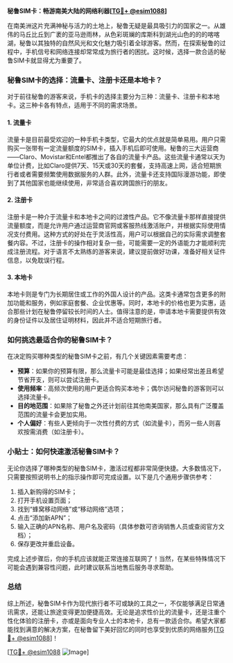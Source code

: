 **秘鲁SIM卡：畅游南美大陆的网络利器[[TG💪+ @esim1088](https://t.me/s/esim1088)]**

在南美洲这片充满神秘与活力的土地上，秘鲁无疑是最具吸引力的国家之一。从雄伟的马丘比丘到广袤的亚马逊雨林，从色彩斑斓的库斯科到湖光山色的的的喀喀湖，秘鲁以其独特的自然风光和文化魅力吸引着全球游客。然而，在探索秘鲁的过程中，手机信号和网络连接却常常成为旅行者的困扰。这时候，选择一款合适的秘鲁SIM卡就显得尤为重要了。

### 秘鲁SIM卡的选择：流量卡、注册卡还是本地卡？

对于前往秘鲁的游客来说，手机卡的选择主要分为三种：流量卡、注册卡和本地卡。这三种卡各有特点，适用于不同的需求场景。

#### 1. 流量卡

流量卡是目前最受欢迎的一种手机卡类型，它最大的优点就是简单易用。用户只需购买一张带有一定流量额度的SIM卡，插入手机后即可使用。秘鲁的三大运营商——Claro、Movistar和Entel都推出了各自的流量卡产品。这些流量卡通常以天为单位计费，比如Claro提供7天、15天或30天的套餐，支持高速上网，适合短期旅行者或者需要频繁使用数据服务的人群。此外，流量卡还支持国际漫游功能，即使到了其他国家也能继续使用，非常适合喜欢跨国旅行的朋友。

#### 2. 注册卡

注册卡是一种介于流量卡和本地卡之间的过渡性产品。它不像流量卡那样直接提供流量额度，而是允许用户通过运营商官网或客服热线激活账户，并根据实际使用情况支付费用。这种方式的好处在于灵活性高，用户可以根据自己的实际需求调整套餐内容。不过，注册卡的操作相对复杂一些，可能需要一定的外语能力才能顺利完成注册流程。对于语言不太熟练的游客来说，建议提前做好功课，准备好相关证件信息，以免耽误行程。

#### 3. 本地卡

本地卡则是专门为长期居住或工作的外国人设计的产品。这类卡通常包含更多的附加功能和服务，例如家庭套餐、企业优惠等。同时，本地卡的价格也更为实惠，适合那些计划在秘鲁停留较长时间的人士。值得注意的是，申请本地卡需要提供有效的身份证件以及居住证明材料，因此并不适合短期旅行者。

### 如何挑选最适合你的秘鲁SIM卡？

在决定购买哪种类型的秘鲁SIM卡之前，有几个关键因素需要考虑：

- **预算**：如果你的预算有限，那么流量卡可能是最佳选择；如果经常出差且希望节省开支，则可以尝试注册卡。
- **使用频率**：高频次使用的用户更适合购买本地卡；偶尔访问秘鲁的游客则可以选择流量卡。
- **目的地范围**：如果除了秘鲁之外还计划前往其他南美国家，那么具有广泛覆盖范围的流量卡会更加实用。
- **个人偏好**：有些人更倾向于一次性付费的方式（如流量卡），而另一些人则喜欢按需消费（如注册卡）。

### 小贴士：如何快速激活秘鲁SIM卡？

无论你选择了哪种类型的秘鲁SIM卡，激活过程都非常简便快捷。大多数情况下，只需要按照说明书上的指示操作即可完成设置。以下是几个通用步骤供参考：

1. 插入新购得的SIM卡；
2. 打开手机设置页面；
3. 找到“蜂窝移动网络”或“移动网络”选项；
4. 点击“添加新APN”；
5. 输入正确的APN名称、用户名及密码（具体参数可咨询销售人员或查阅官方文档）；
6. 保存更改并重启设备。

完成上述步骤后，你的手机应该就能正常连接互联网了！当然，在某些特殊情况下可能会遇到兼容性问题，此时建议联系当地售后服务寻求帮助。

### 总结

综上所述，秘鲁SIM卡作为现代旅行者不可或缺的工具之一，不仅能够满足日常通讯需求，还能让旅途变得更加便捷高效。无论是追求性价比的流量卡，还是注重个性化体验的注册卡，亦或是面向专业人士的本地卡，总有一款适合你。希望大家都能找到满意的解决方案，在秘鲁留下美好回忆的同时也享受到优质的网络服务[[TG💪+ @esim1088](https://t.me/s/esim1088)]！

[[TG💪+ @esim1088](https://t.me/s/esim1088) ![Image](https://i.postimg.cc/4NQfJmqS/Snipaste-2025-05-13-00-14-12.png)]